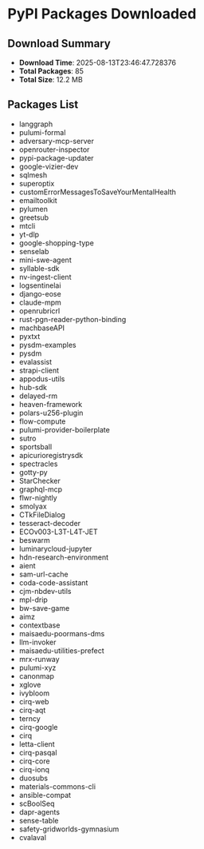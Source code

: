 # PyPI Packages Downloaded

## Download Summary
- **Download Time**: 2025-08-13T23:46:47.728376
- **Total Packages**: 85
- **Total Size**: 12.2 MB

## Packages List
- langgraph
- pulumi-formal
- adversary-mcp-server
- openrouter-inspector
- pypi-package-updater
- google-vizier-dev
- sqlmesh
- superoptix
- customErrorMessagesToSaveYourMentalHealth
- emailtoolkit
- pylumen
- greetsub
- mtcli
- yt-dlp
- google-shopping-type
- senselab
- mini-swe-agent
- syllable-sdk
- nv-ingest-client
- logsentinelai
- django-eose
- claude-mpm
- openrubricrl
- rust-pgn-reader-python-binding
- machbaseAPI
- pyxtxt
- pysdm-examples
- pysdm
- evalassist
- strapi-client
- appodus-utils
- hub-sdk
- delayed-rm
- heaven-framework
- polars-u256-plugin
- flow-compute
- pulumi-provider-boilerplate
- sutro
- sportsball
- apicurioregistrysdk
- spectracles
- gotty-py
- StarChecker
- graphql-mcp
- flwr-nightly
- smolyax
- CTkFileDialog
- tesseract-decoder
- ECOv003-L3T-L4T-JET
- beswarm
- luminarycloud-jupyter
- hdn-research-environment
- aient
- sam-url-cache
- coda-code-assistant
- cjm-nbdev-utils
- mpl-drip
- bw-save-game
- aimz
- contextbase
- maisaedu-poormans-dms
- llm-invoker
- maisaedu-utilities-prefect
- mrx-runway
- pulumi-xyz
- canonmap
- xglove
- ivybloom
- cirq-web
- cirq-aqt
- terncy
- cirq-google
- cirq
- letta-client
- cirq-pasqal
- cirq-core
- cirq-ionq
- duosubs
- materials-commons-cli
- ansible-compat
- scBoolSeq
- dapr-agents
- sense-table
- safety-gridworlds-gymnasium
- cvalaval
